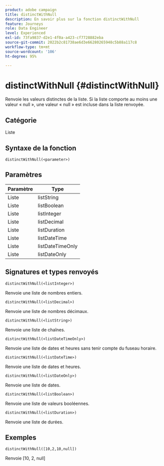 ```yaml
---
product: adobe campaign
title: distinctWithNull
description: En savoir plus sur la fonction distinctWithNull
feature: Journeys
role: Data Engineer
level: Experienced
exl-id: 73fa9837-d2e1-4f0a-a423-cf7728882eba
source-git-commit: 2022b2c81738ae6d3e66280265948c5b88a117c8
workflow-type: tm+mt
source-wordcount: '106'
ht-degree: 95%

---
```


# distinctWithNull {#distinctWithNull}

Renvoie les valeurs distinctes de la liste. Si la liste comporte au moins une valeur « null », une valeur « null » est incluse dans la liste renvoyée.

## Catégorie

Liste

## Syntaxe de la fonction

`distinctWithNull(<parameter>)`

## Paramètres

| Paramètre | Type |
|-----------|------------------|
| Liste | listString |
| Liste | listBoolean |
| Liste | listInteger |
| Liste | listDecimal |
| Liste | listDuration |
| Liste | listDateTime |
| Liste | listDateTimeOnly |
| Liste | listDateOnly |

## Signatures et types renvoyés

`distinctWithNull(<listInteger>)`

Renvoie une liste de nombres entiers.

`distinctWithNull(<listDecimal>)`

Renvoie une liste de nombres décimaux.

`distinctWithNull(<listString>)`

Renvoie une liste de chaînes.

`distinctWithNull(<listDateTimeOnly>)`

Renvoie une liste de dates et heures sans tenir compte du fuseau horaire.

`distinctWithNull(<listDateTime>)`

Renvoie une liste de dates et heures.

`distinctWithNull(<listDateOnly>)`

Renvoie une liste de dates.

`distinctWithNull(<listBoolean>)`

Renvoie une liste de valeurs booléennes.

`distinctWithNull(<listDuration>)`

Renvoie une liste de durées.

## Exemples

`distinctWithNull([10,2,10,null])`

Renvoie [10, 2, null]
